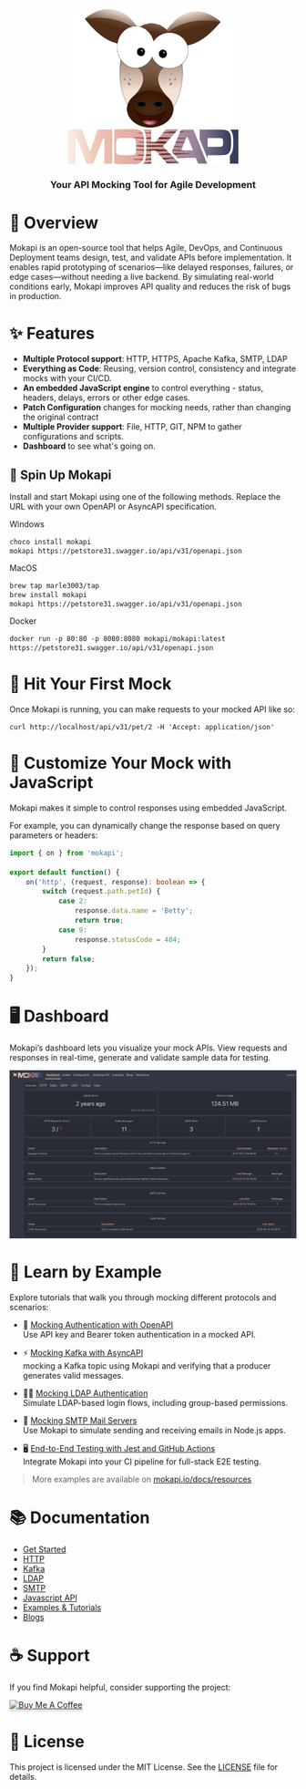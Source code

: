 <p align="center">
<a href="https://mokapi.io">
<img src="logo.svg" alt="Mokapi" title="Mokapi" width="300" />
</a>
</p>

<h3 align="center">Your API Mocking Tool for Agile Development</h3>

# 🚀 Overview

Mokapi is an open-source tool that helps Agile, DevOps, and Continuous
Deployment teams design, test, and validate APIs before implementation.
It enables rapid prototyping of scenarios—like delayed responses,
failures, or edge cases—without needing a live backend. By simulating
real-world conditions early, Mokapi improves API quality and reduces
the risk of bugs in production.

# ✨ Features

- **Multiple Protocol support**: HTTP, HTTPS, Apache Kafka, SMTP, LDAP
- **Everything as Code**: Reusing, version control, consistency and integrate mocks with your CI/CD.
- **An embedded JavaScript engine** to control everything - status, headers, delays, errors or other edge cases.
- **Patch Configuration** changes for mocking needs, rather than changing the original contract
- **Multiple Provider support**: File, HTTP, GIT, NPM to gather configurations and scripts.
- **Dashboard** to see what's going on.

## 🔧 Spin Up Mokapi

Install and start Mokapi using one of the following methods.
Replace the URL with your own OpenAPI or AsyncAPI specification.

Windows
```shell
choco install mokapi
mokapi https://petstore31.swagger.io/api/v31/openapi.json
```

MacOS
```shell
brew tap marle3003/tap 
brew install mokapi
mokapi https://petstore31.swagger.io/api/v31/openapi.json
```

Docker
```shell
docker run -p 80:80 -p 8080:8080 mokapi/mokapi:latest https://petstore31.swagger.io/api/v31/openapi.json
```

# 🎯 Hit Your First Mock
Once Mokapi is running, you can make requests to your mocked API like so:
```shell
curl http://localhost/api/v31/pet/2 -H 'Accept: application/json'
```

# 🧩 Customize Your Mock with JavaScript

Mokapi makes it simple to control responses using embedded JavaScript.

For example, you can dynamically change the response based on query parameters or headers:

```typescript
import { on } from 'mokapi';

export default function() {
    on('http', (request, response): boolean => {
        switch (request.path.petId) {
            case 2:
                response.data.name = 'Betty';
                return true;
            case 9:
                response.statusCode = 404;
        }
        return false;
    });
}
```

# 🖥️ Dashboard

Mokapi’s dashboard lets you visualize your mock APIs. View requests and responses in real-time, generate and validate sample data for testing.

<img src="webui.png" alt="Mokapi Web UI" title="Mokapi Web UI" />

# 🧪 Learn by Example

Explore tutorials that walk you through mocking different protocols and scenarios:

- 🔐 [Mocking Authentication with OpenAPI](https://mokapi.io/docs/resources/tutorials/mock-openapi-authentication-api-key-&-bearer-token)\
  Use API key and Bearer token authentication in a mocked API.

- ⚡ [Mocking Kafka with AsyncAPI](https://mokapi.io/docs/resources/tutorials/get-started-with-kafka)\
  mocking a Kafka topic using Mokapi and verifying that a producer generates valid messages.

- 👨‍💻 [Mocking LDAP Authentication](https://mokapi.io/docs/resources/tutorials/mock-ldap-authentication-in-node)\
  Simulate LDAP-based login flows, including group-based permissions.

- 📧 [Mocking SMTP Mail Servers](https://mokapi.io/docs/resources/tutorials/mock-smtp-server-send-mail-using-node)\
  Use Mokapi to simulate sending and receiving emails in Node.js apps.

- 🖥️ [End-to-End Testing with Jest and GitHub Actions](https://mokapi.io/docs/resources/tutorials/running-mokapi-in-a-ci-cd-pipeline)\
  Integrate Mokapi into your CI pipeline for full-stack E2E testing.

> More examples are available on [mokapi.io/docs/resources](https://mokapi.io/docs/resources)

# 📚 Documentation

- [Get Started](https://mokapi.io/docs/guides/welcome)
- [HTTP](https://mokapi.io/docs/guides/http)
- [Kafka](https://mokapi.io/docs/guides/kafka/overview)
- [LDAP](https://mokapi.io/docs/guides/ldap/overview)
- [SMTP](https://mokapi.io/docs/guides/smtp/overview)
- [Javascript API](https://mokapi.io/docs/javascript-api)
- [Examples & Tutorials](https://mokapi.io/docs/resources)
- [Blogs](https://mokapi.io/docs/blogs)

# ☕ Support

If you find Mokapi helpful, consider supporting the project:

<a href="https://www.buymeacoffee.com/mokapi" target="_blank"><img src="https://www.buymeacoffee.com/assets/img/custom_images/orange_img.png" alt="Buy Me A Coffee" style="height: 41px !important;width: 174px !important;box-shadow: 0px 3px 2px 0px rgba(190, 190, 190, 0.5) !important;-webkit-box-shadow: 0px 3px 2px 0px rgba(190, 190, 190, 0.5) !important;" ></a>

# 📄 License

This project is licensed under the MIT License. See the [LICENSE](https://github.com/marle3003/mokapi/blob/main/LICENSE) file for details.